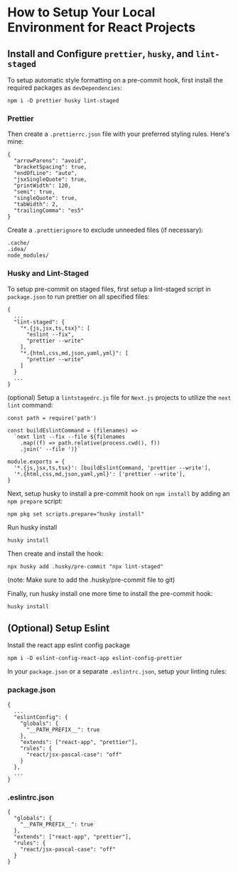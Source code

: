# How to Setup Your Local Environment for React Projects


## Install and Configure `prettier`, `husky`, and `lint-staged`

To setup automatic style formatting on a pre-commit hook, first install the required packages as `devDependencies`:

```
npm i -D prettier husky lint-staged
```

### Prettier

Then create a `.prettierrc.json` file with your preferred styling rules. Here's mine:

```
{
  "arrowParens": "avoid",
  "bracketSpacing": true,
  "endOfLine": "auto",
  "jsxSingleQuote": true,
  "printWidth": 120,
  "semi": true,
  "singleQuote": true,
  "tabWidth": 2,
  "trailingComma": "es5"
}
```

Create a `.prettierignore` to exclude unneeded files (if necessary):
```
.cache/
.idea/
node_modules/
```

### Husky and Lint-Staged

To setup pre-commit on staged files, first setup a lint-staged script in `package.json` to run prettier on all specified files:

```
{
  ...
  "lint-staged": {
    "*.{js,jsx,ts,tsx}": [
      "eslint --fix",
      "prettier --write"
    ],
    "*.{html,css,md,json,yaml,yml}": [
      "prettier --write"
    ]
  }
  ...
}
```

(optional) Setup a `lintstagedrc.js` file for `Next.js` projects to utilize the `next lint` command:

```
const path = require('path')

const buildEslintCommand = (filenames) =>
  `next lint --fix --file ${filenames
    .map((f) => path.relative(process.cwd(), f))
    .join(' --file ')}`

module.exports = {
  '*.{js,jsx,ts,tsx}': [buildEslintCommand, 'prettier --write'],
  '*.{html,css,md,json,yaml,yml}': ['prettier --write'],
}
```

Next, setup husky to install a pre-commit hook on `npm install` by adding an `npm prepare` script:

```
npm pkg set scripts.prepare="husky install"
```

Run husky install

```
husky install
```

Then create and install the hook:

```
npx husky add .husky/pre-commit "npx lint-staged"
```

(note: Make sure to add the .husky/pre-commit file to git)

Finally, run husky install one more time to install the pre-commit hook:

```
husky install
```

## (Optional) Setup Eslint

Install the react app eslint config package

```
npm i -D eslint-config-react-app eslint-config-prettier
```

In your `package.json` or a separate `.eslintrc.json`, setup your linting rules:

### package.json

```
{
  ...
  "eslintConfig": {
    "globals": {
      "__PATH_PREFIX__": true
    },
    "extends": ["react-app", "prettier"],
    "rules": {
      "react/jsx-pascal-case": "off"
    }
  },
  ...
}
```

### .eslintrc.json

```
{
  "globals": {
    "__PATH_PREFIX__": true
  },
  "extends": ["react-app", "prettier"],
  "rules": {
    "react/jsx-pascal-case": "off"
  }
}
```
